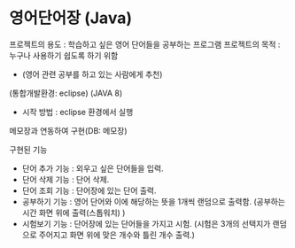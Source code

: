 # 영어단어장 (Java)

프로젝트의 용도 : 학습하고 싶은 영어 단어들을 공부하는 프로그램
프로젝트의 목적 : 누구나 사용하기 쉽도록 하기 위함
- (영어 관련 공부를 하고 있는 사람에게 추천)

(통합개발환경: eclipse) (JAVA 8)
- 시작 방법 : eclipse 환경에서 실행

메모장과 연동하여 구현(DB: 메모장)

구현된 기능
- 단어 추가 기능 : 외우고 싶은 단어들을 입력.
- 단어 삭제 기능 : 단어 삭제.
- 단어 조회 기능 : 단어장에 있는 단어 출력.
- 공부하기 기능 : 영어 단어와 이에 해당하는 뜻을 1개씩 랜덤으로 출력함. (공부하는 시간 화면 위에 출력(스톱워치) )
- 시험보기 기능 : 단어장에 있는 단어들을 가지고 시험. (시험은 3개의 선택지가 랜덤으로 주어지고 화면 위에 맞은 개수와 틀린 개수 출력.)
